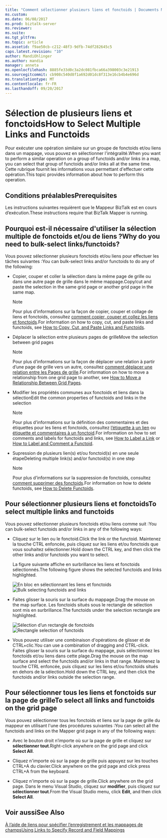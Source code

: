 ```yaml
---
title: "Comment sélectionner plusieurs liens et fonctoids | Documents Microsoft"
ms.custom: 
ms.date: 06/08/2017
ms.prod: biztalk-server
ms.reviewer: 
ms.suite: 
ms.tgt_pltfrm: 
ms.topic: article
ms.assetid: f9ae50cb-c212-48f3-9dfb-74df282645c5
caps.latest.revision: "10"
author: MandiOhlinger
ms.author: mandia
manager: anneta
ms.openlocfilehash: 8885fe33d0c3a2dc081fbca66a398003c3e21913
ms.sourcegitcommit: cb908c540d8f1a692d01dc8f313e16cb4b4e696d
ms.translationtype: MT
ms.contentlocale: fr-FR
ms.lasthandoff: 09/20/2017
---
```

# <a name="how-to-select-multiple-links-and-functoids"></a><span data-ttu-id="126f6-102">Sélection de plusieurs liens et fonctoids</span><span class="sxs-lookup"><span data-stu-id="126f6-102">How to Select Multiple Links and Functoids</span></span>
<span data-ttu-id="126f6-103">Pour exécuter une opération similaire sur un groupe de fonctoids et/ou liens dans un mappage, vous pouvez en sélectionner l'intégralité.</span><span class="sxs-lookup"><span data-stu-id="126f6-103">When you want to perform a similar operation on a group of functoids and/or links in a map, you can select that group of functoids and/or links all at the same time.</span></span> <span data-ttu-id="126f6-104">Cette rubrique fournit les informations vous permettant d'effectuer cette opération.</span><span class="sxs-lookup"><span data-stu-id="126f6-104">This topic provides information about how to perform this operation.</span></span>  
  
## <a name="prerequisites"></a><span data-ttu-id="126f6-105">Conditions préalables</span><span class="sxs-lookup"><span data-stu-id="126f6-105">Prerequisites</span></span>  
 <span data-ttu-id="126f6-106">Les instructions suivantes requièrent que le Mappeur BizTalk est en cours d’exécution.</span><span class="sxs-lookup"><span data-stu-id="126f6-106">These instructions require that BizTalk Mapper is running.</span></span>  
  
## <a name="why-do-you-need-to-bulk-select-linksfunctoids"></a><span data-ttu-id="126f6-107">Pourquoi est-il nécessaire d'utiliser la sélection multiple de fonctoids et/ou de liens ?</span><span class="sxs-lookup"><span data-stu-id="126f6-107">Why do you need to bulk-select links/functoids?</span></span>  
 <span data-ttu-id="126f6-108">Vous pouvez sélectionner plusieurs fonctoids et/ou liens pour effectuer les tâches suivantes :</span><span class="sxs-lookup"><span data-stu-id="126f6-108">You can bulk-select links and/or functoids to do any of the following:</span></span>  
  
-   <span data-ttu-id="126f6-109">Copier, couper et coller la sélection dans la même page de grille ou dans une autre page de grille dans le même mappage.</span><span class="sxs-lookup"><span data-stu-id="126f6-109">Copy/cut and paste the selection in the same grid page or another grid page in the same map.</span></span>  
  
    > [!NOTE]
    >  <span data-ttu-id="126f6-110">Pour plus d’informations sur la façon de copier, couper et collage de liens et fonctoids, consultez [comment copier, couper et collez les liens et fonctoids](../core/how-to-copy-cut-and-paste-links-and-functoids.md).</span><span class="sxs-lookup"><span data-stu-id="126f6-110">For information on how to copy, cut, and paste links and functoids, see [How to Copy, Cut, and Paste Links and Functoids](../core/how-to-copy-cut-and-paste-links-and-functoids.md).</span></span>  
  
-   <span data-ttu-id="126f6-111">Déplacer la sélection entre plusieurs pages de grille</span><span class="sxs-lookup"><span data-stu-id="126f6-111">Move the selection between grid pages</span></span>  
  
    > [!NOTE]
    >  <span data-ttu-id="126f6-112">Pour plus d’informations sur la façon de déplacer une relation à partir d’une page de grille vers un autre, consultez [comment déplacer une relation entre les Pages de grille](../core/how-to-move-a-relationship-between-grid-pages.md).</span><span class="sxs-lookup"><span data-stu-id="126f6-112">For information on how to move a relationship from one grid page to another, see [How to Move a Relationship Between Grid Pages](../core/how-to-move-a-relationship-between-grid-pages.md).</span></span>  
  
-   <span data-ttu-id="126f6-113">Modifier les propriétés communes aux fonctoids et liens dans la sélection</span><span class="sxs-lookup"><span data-stu-id="126f6-113">Edit the common properties of functoids and links in the selection</span></span>  
  
    > [!NOTE]
    >  <span data-ttu-id="126f6-114">Pour plus d’informations sur la définition des commentaires et des étiquettes pour les liens et fonctoids, consultez [l’étiquette à un lien](../core/how-to-label-a-link.md) ou [étiquette et commentaires à un fonctoid](../core/how-to-label-and-comment-a-functoid.md).</span><span class="sxs-lookup"><span data-stu-id="126f6-114">For information on how to set comments and labels for functoids and links, see [How to Label a Link](../core/how-to-label-a-link.md) or [How to Label and Comment a Functoid](../core/how-to-label-and-comment-a-functoid.md).</span></span>  
  
-   <span data-ttu-id="126f6-115">Supression de plusieurs lien(s) et/ou fonctoid(s) en une seule étape</span><span class="sxs-lookup"><span data-stu-id="126f6-115">Deleting multiple link(s) and/or functoid(s) in one step</span></span>  
  
    > [!NOTE]
    >  <span data-ttu-id="126f6-116">Pour plus d’informations sur la suppression de fonctoids, consultez [comment supprimer des fonctoids](../core/how-to-delete-functoids.md).</span><span class="sxs-lookup"><span data-stu-id="126f6-116">For information on how to delete functoids, see [How to Delete Functoids](../core/how-to-delete-functoids.md).</span></span>  
  
## <a name="to-select-multiple-links-and-functoids"></a><span data-ttu-id="126f6-117">Pour sélectionner plusieurs liens et fonctoids</span><span class="sxs-lookup"><span data-stu-id="126f6-117">To select multiple links and functoids</span></span>  
 <span data-ttu-id="126f6-118">Vous pouvez sélectionner plusieurs fonctoids et/ou liens comme suit :</span><span class="sxs-lookup"><span data-stu-id="126f6-118">You can bulk-select functoids and/or links in any of the following ways:</span></span>  
  
-   <span data-ttu-id="126f6-119">Cliquez sur le lien ou le fonctoid.</span><span class="sxs-lookup"><span data-stu-id="126f6-119">Click the link or the functoid.</span></span> <span data-ttu-id="126f6-120">Maintenez la touche CTRL enfoncée, puis cliquez sur les liens et/ou fonctoids que vous souhaitez sélectionner.</span><span class="sxs-lookup"><span data-stu-id="126f6-120">Hold down the CTRL key, and then click the other links and/or functoids you want to select.</span></span>  
  
     <span data-ttu-id="126f6-121">La figure suivante affiche en surbrillance les liens et fonctoids sélectionnés.</span><span class="sxs-lookup"><span data-stu-id="126f6-121">The following figure shows the selected functoids and links highlighted.</span></span>  
  
     <span data-ttu-id="126f6-122">![En bloc en sélectionnant les liens et fonctoids](../core/media/bulkselect-functois-links.gif "BulkSelect_Functois & liens")</span><span class="sxs-lookup"><span data-stu-id="126f6-122">![Bulk selecting functoids and links](../core/media/bulkselect-functois-links.gif "BulkSelect_Functois&Links")</span></span>  
  
-   <span data-ttu-id="126f6-123">Faites glisser la souris sur la surface du mappage.</span><span class="sxs-lookup"><span data-stu-id="126f6-123">Drag the mouse on the map surface.</span></span> <span data-ttu-id="126f6-124">Les fonctoids situés sous le rectangle de sélection sont mis en surbrillance.</span><span class="sxs-lookup"><span data-stu-id="126f6-124">The functoids under the selection rectangle are highlighted.</span></span>  
  
     <span data-ttu-id="126f6-125">![Sélection d’un rectangle de fonctoids](../core/media/bulkselect-selectionrectangle.gif "BulkSelect_SelectionRectangle")</span><span class="sxs-lookup"><span data-stu-id="126f6-125">![Rectangle selection of functoids](../core/media/bulkselect-selectionrectangle.gif "BulkSelect_SelectionRectangle")</span></span>  
  
-   <span data-ttu-id="126f6-126">Vous pouvez utiliser une combinaison d'opérations de glisser et de CTRL+clic.</span><span class="sxs-lookup"><span data-stu-id="126f6-126">You can use a combination of dragging and CTRL-click.</span></span> <span data-ttu-id="126f6-127">Faites glisser la souris sur la surface du mappage, puis sélectionnez les fonctoids et/ou liens dans cette plage.</span><span class="sxs-lookup"><span data-stu-id="126f6-127">Drag the mouse on the map surface and select the functoids and/or links in that range.</span></span> <span data-ttu-id="126f6-128">Maintenez la touche CTRL enfoncée, puis cliquez sur les liens et/ou fonctoids situés en dehors de la sélection.</span><span class="sxs-lookup"><span data-stu-id="126f6-128">Hold down the CTRL key, and then click the functoids and/or links outside the selection range.</span></span>  
  
## <a name="to-select-all-links-and-functoids-on-the-grid-page"></a><span data-ttu-id="126f6-129">Pour sélectionner tous les liens et fonctoids sur la page de grille</span><span class="sxs-lookup"><span data-stu-id="126f6-129">To select all links and functoids on the grid page</span></span>  
 <span data-ttu-id="126f6-130">Vous pouvez sélectionner tous les fonctoids et liens sur la page de grille du mappeur en utilisant l'une des procédures suivantes :</span><span class="sxs-lookup"><span data-stu-id="126f6-130">You can select all the functoids and links on the Mapper grid page in any of the following ways:</span></span>  
  
-   <span data-ttu-id="126f6-131">Avec le bouton droit n’importe où sur la page de grille et cliquez sur **sélectionner tout**.</span><span class="sxs-lookup"><span data-stu-id="126f6-131">Right-click anywhere on the grid page and click **Select All**.</span></span>  
  
-   <span data-ttu-id="126f6-132">Cliquez n'importe où sur la page de grille puis appuyez sur les touches CTRL+A du clavier.</span><span class="sxs-lookup"><span data-stu-id="126f6-132">Click anywhere on the grid page and click press CTRL+A from the keyboard.</span></span>  
  
-   <span data-ttu-id="126f6-133">Cliquez n'importe où sur la page de grille.</span><span class="sxs-lookup"><span data-stu-id="126f6-133">Click anywhere on the grid page.</span></span> <span data-ttu-id="126f6-134">Dans le menu Visual Studio, cliquez sur **modifier**, puis cliquez sur **sélectionner tout**.</span><span class="sxs-lookup"><span data-stu-id="126f6-134">From the Visual Studio menu, click **Edit**, and then click **Select All**.</span></span>  
  
## <a name="see-also"></a><span data-ttu-id="126f6-135">Voir aussi</span><span class="sxs-lookup"><span data-stu-id="126f6-135">See Also</span></span>  
 [<span data-ttu-id="126f6-136">À l’aide de liens pour spécifier l’enregistrement et les mappages de champs</span><span class="sxs-lookup"><span data-stu-id="126f6-136">Using Links to Specify Record and Field Mappings</span></span>](../core/using-links-to-specify-record-and-field-mappings.md)